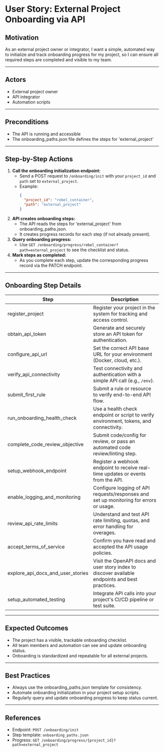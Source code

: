 # User Story: External Project Onboarding via API

## Motivation
As an external project owner or integrator, I want a simple, automated way to initialize and track onboarding progress for my project, so I can ensure all required steps are completed and visible to my team.

---

## Actors
- External project owner
- API integrator
- Automation scripts

---

## Preconditions
- The API is running and accessible
- The onboarding_paths.json file defines the steps for 'external_project'

---

## Step-by-Step Actions
1. **Call the onboarding initialization endpoint:**
   - Send a POST request to `/onboarding/init` with your `project_id` and `path` set to `external_project`.
   - Example:
     ```json
     {
       "project_id": "rebel_container",
       "path": "external_project"
     }
     ```
2. **API creates onboarding steps:**
   - The API reads the steps for 'external_project' from onboarding_paths.json.
   - It creates progress records for each step (if not already present).
3. **Query onboarding progress:**
   - Use `GET /onboarding/progress/rebel_container?path=external_project` to see the checklist and status.
4. **Mark steps as completed:**
   - As you complete each step, update the corresponding progress record via the PATCH endpoint.

---

## Onboarding Step Details

| Step                          | Description                                                                                  |
|-------------------------------|----------------------------------------------------------------------------------------------|
| register_project              | Register your project in the system for tracking and access control.                         |
| obtain_api_token              | Generate and securely store an API token for authentication.                                 |
| configure_api_url             | Set the correct API base URL for your environment (Docker, cloud, etc.).                     |
| verify_api_connectivity       | Test connectivity and authentication with a simple API call (e.g., `/env`).                  |
| submit_first_rule             | Submit a rule or resource to verify end-to-end API flow.                                     |
| run_onboarding_health_check   | Use a health check endpoint or script to verify environment, tokens, and connectivity.        |
| complete_code_review_objective| Submit code/config for review, or pass an automated code review/linting step.                |
| setup_webhook_endpoint        | Register a webhook endpoint to receive real-time updates or events from the API.              |
| enable_logging_and_monitoring | Configure logging of API requests/responses and set up monitoring for errors or usage.        |
| review_api_rate_limits        | Understand and test API rate limiting, quotas, and error handling for overages.              |
| accept_terms_of_service       | Confirm you have read and accepted the API usage policies.                                   |
| explore_api_docs_and_user_stories | Visit the OpenAPI docs and user story index to discover available endpoints and best practices. |
| setup_automated_testing       | Integrate API calls into your project's CI/CD pipeline or test suite.                        |

---

## Expected Outcomes
- The project has a visible, trackable onboarding checklist.
- All team members and automation can see and update onboarding status.
- Onboarding is standardized and repeatable for all external projects.

---

## Best Practices
- Always use the onboarding_paths.json template for consistency.
- Automate onboarding initialization in your project setup scripts.
- Regularly query and update onboarding progress to keep status current.

---

## References
- Endpoint: `POST /onboarding/init`
- Step template: `onboarding_paths.json`
- Progress: `GET /onboarding/progress/{project_id}?path=external_project` 